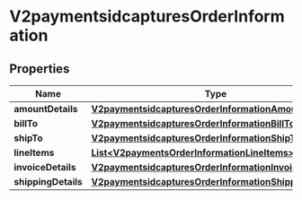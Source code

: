
# V2paymentsidcapturesOrderInformation

## Properties
Name | Type | Description | Notes
------------ | ------------- | ------------- | -------------
**amountDetails** | [**V2paymentsidcapturesOrderInformationAmountDetails**](V2paymentsidcapturesOrderInformationAmountDetails.md) |  |  [optional]
**billTo** | [**V2paymentsidcapturesOrderInformationBillTo**](V2paymentsidcapturesOrderInformationBillTo.md) |  |  [optional]
**shipTo** | [**V2paymentsidcapturesOrderInformationShipTo**](V2paymentsidcapturesOrderInformationShipTo.md) |  |  [optional]
**lineItems** | [**List&lt;V2paymentsOrderInformationLineItems&gt;**](V2paymentsOrderInformationLineItems.md) |  |  [optional]
**invoiceDetails** | [**V2paymentsidcapturesOrderInformationInvoiceDetails**](V2paymentsidcapturesOrderInformationInvoiceDetails.md) |  |  [optional]
**shippingDetails** | [**V2paymentsidcapturesOrderInformationShippingDetails**](V2paymentsidcapturesOrderInformationShippingDetails.md) |  |  [optional]



